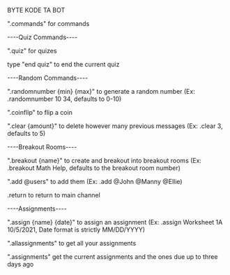 BYTE KODE TA BOT


".commands" for commands
 
 
 
----Quiz Commands----


".quiz" for quizes

type "end quiz" to end the current quiz
 
 
 
----Random Commands----

".randomnumber {min} {max}" to generate a random number (Ex: .randomnumber 10 34, defaults to 0-10)

".coinflip" to flip a coin 

".clear {amount}" to delete however many previous messages (Ex: .clear 3, defaults to 5)
 
 
 
----Breakout Rooms----

".breakout {name}" to create and breakout into breakout rooms (Ex: .breakout Math Help, defaults to the breakout room number)


".add @users" to add them (Ex: .add @John @Manny @Ellie)

.return to return to main channel




----Assignments----

".assign {name} {date}" to assign an assignment (Ex: .assign Worksheet 1A 10/5/2021, Date format is strictly MM/DD/YYYY)

".allassignments" to get all your assignments

".assignments" get the current assignments and the ones due up to three days ago
